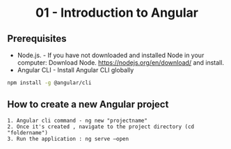 <h1 align="center">01 - Introduction to Angular</h1>

## Prerequisites

* Node.js. - If you have not downloaded and installed Node in your computer: Download Node. https://nodejs.org/en/download/ and install.
* Angular CLI - Install Angular CLI globally 
 ```sh
 npm install -g @angular/cli
 ```
 
 ## How to create a new Angular project
	1. Angular cli command - ng new "projectname"
	2. Once it's created , navigate to the project directory (cd "foldername")
	3. Run the application : ng serve –open
